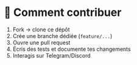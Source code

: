 # 🤝 Comment contribuer

1. Fork → clone ce dépôt
2. Crée une branche dédiée (`feature/...`)
3. Ouvre une pull request
4. Écris des tests et documente tes changements
5. Interagis sur Telegram/Discord
